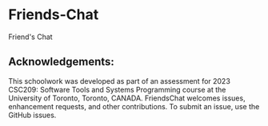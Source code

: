 # Friends-Chat
Friend's Chat
## Acknowledgements:

This schoolwork was developed as part of an assessment for 2023 CSC209:
Software Tools and Systems Programming course at the University of Toronto, Toronto,
CANADA. FriendsChat welcomes issues, enhancement requests, and other
contributions. To submit an issue, use the GitHub issues.

